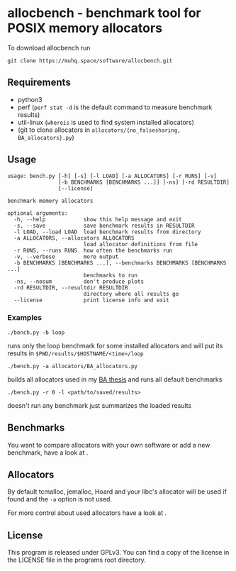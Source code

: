 # allocbench - benchmark tool for POSIX memory allocators

To download allocbench run

```shell
git clone https://muhq.space/software/allocbench.git
```

## Requirements

* python3
* perf (`perf stat -d` is the default command to measure benchmark results)
* util-linux (`whereis` is used to find system installed allocators)
* (git to clone allocators in `allocators/{no_falsesharing, BA_allocators}.py`)


## Usage

	usage: bench.py [-h] [-s] [-l LOAD] [-a ALLOCATORS] [-r RUNS] [-v]
	                [-b BENCHMARKS [BENCHMARKS ...]] [-ns] [-rd RESULTDIR]
	                [--license]

	benchmark memory allocators

	optional arguments:
	  -h, --help            show this help message and exit
	  -s, --save            save benchmark results in RESULTDIR
	  -l LOAD, --load LOAD  load benchmark results from directory
	  -a ALLOCATORS, --allocators ALLOCATORS
	                        load allocator definitions from file
	  -r RUNS, --runs RUNS  how often the benchmarks run
	  -v, --verbose         more output
	  -b BENCHMARKS [BENCHMARKS ...], --benchmarks BENCHMARKS [BENCHMARKS ...]
	                        benchmarks to run
	  -ns, --nosum          don't produce plots
	  -rd RESULTDIR, --resultdir RESULTDIR
	                        directory where all results go
	  --license             print license info and exit

### Examples

	./bench.py -b loop

runs only the loop benchmark for some installed allocators and will put its
results in `$PWD/results/$HOSTNAME/<time>/loop`

	./bench.py -a allocators/BA_allocators.py

builds all allocators used in my [BA thesis](https://muhq.space/ba.html) and runs all
default benchmarks

	./bench.py -r 0 -l <path/to/saved/results>

doesn't run any benchmark just summarizes the loaded results

## Benchmarks

You want to compare allocators with your own software or add a new benchmark,
have a look at [](doc/Benchmarks.md).

## Allocators

By default tcmalloc, jemalloc, Hoard and your libc's allocator will be used
if found and the `-a` option is not used.

For more control about used allocators have a look at [](doc/Allocators.md).

## License

This program is released under GPLv3. You can find a copy of the license
in the LICENSE file in the programs root directory.
